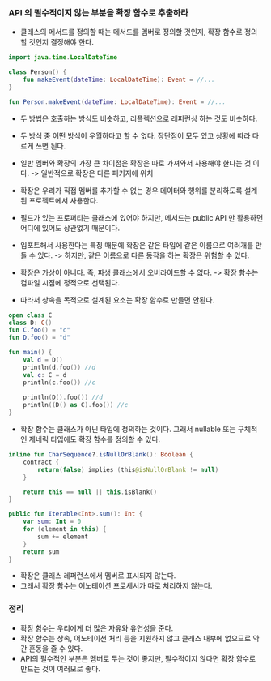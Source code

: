 ### API 의 필수적이지 않는 부분을 확장 함수로 추출하라

* 클래스의 메서드를 정의할 때는 메서드를 멤버로 정의할 것인지, 확장 함수로 정의할 것인지 결정해야 한다.

```kotlin
import java.time.LocalDateTime

class Person() {
    fun makeEvent(dateTime: LocalDateTime): Event = //...
}

fun Person.makeEvent(dateTime: LocalDateTime): Event = //...
```

* 두 방법은 호출하는 방식도 비슷하고, 리플렉션으로 레퍼런싱 하는 것도 비슷하다.
* 두 방식 중 어떤 방식이 우월하다고 할 수 없다. 장단점이 모두 있고 상황에 따라 다르게 쓰면 된다.

* 일반 멤버와 확장의 가장 큰 차이점은 확장은 따로 가져와서 사용해야 한다는 것 이다. -> 일반적으로 확장은 다른 패키지에 위치
* 확장은 우리가 직접 멤버를 추가할 수 없는 경우 데이터와 행위를 분리하도록 설계된 프로젝트에서 사용한다.
* 필드가 있는 프로퍼티는 클래스에 있어야 하지만, 메서드는 public API 만 활용하면 어디에 있어도 상관없기 때문이다.
* 임포트해서 사용한다는 특징 때문에 확장은 같은 타입에 같은 이름으로 여러개를 만들 수 있다. -> 하지만, 같은 이름으로 다른 동작을 하는 확장은 위험할 수 있다.

* 확장은 가상이 아니다. 즉, 파생 클래스에서 오버라이드할 수 없다. -> 확장 함수는 컴파일 시점에 정적으로 선택된다.
* 따라서 상속을 목적으로 설계된 요소는 확장 함수로 만들면 안된다.

```kotlin
open class C
class D: C()
fun C.foo() = "c"
fun D.foo() = "d"

fun main() {
    val d = D()
    println(d.foo()) //d
    val c: C = d
    println(c.foo()) //c
    
    println(D().foo()) //d
    println((D() as C).foo()) //c
}
```

* 확장 함수는 클래스가 아닌 타입에 정의하는 것이다. 그래서 nullable 또는 구체적인 제네릭 타입에도 확장 함수를 정의할 수 있다.

```kotlin
inline fun CharSequence?.isNullOrBlank(): Boolean {
    contract {
        return(false) implies (this@isNullOrBlank != null)
    }

    return this == null || this.isBlank()
}

public fun Iterable<Int>.sum(): Int {
    var sum: Int = 0
    for (element in this) {
        sum += element
    }
    return sum
}
```

* 확장은 클래스 레퍼런스에서 멤버로 표시되지 않는다.
* 그래서 확장 함수는 어노테이션 프로세서가 따로 처리하지 않는다.

### 정리

* 확장 함수는 우리에게 더 많은 자유와 유연성을 준다.
* 확장 함수는 상속, 어노테이션 처리 등을 지원하지 않고 클래스 내부에 없으므로 약간 혼동을 줄 수 있다.
* API의 필수적인 부분은 멤버로 두는 것이 좋지만, 필수적이지 않다면 확장 함수로 만드는 것이 여러모로 좋다.
